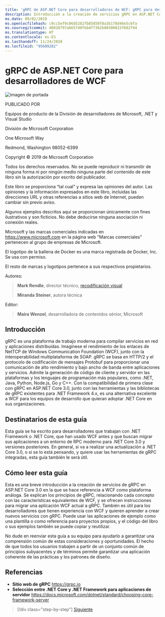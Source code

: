 ```yaml
---
title: 'gRPC de ASP.NET Core para desarrolladores de WCF: gRPC para desarrolladores de WCF'
description: Introducción a la creación de servicios gRPC en ASP.NET Core 3.0 para desarrolladores de WCF
ms.date: 09/02/2019
ms.openlocfilehash: c9cc5ef9c06d5262fb85850f8a3b178d46e5c6fa
ms.sourcegitcommit: d8020797a6657d0fbbdff362b80300815f682f94
ms.translationtype: HT
ms.contentlocale: es-ES
ms.lasthandoff: 11/24/2020
ms.locfileid: "95689282"
---
```

# <a name="aspnet-core-grpc-for-wcf-developers"></a>gRPC de ASP.NET Core para desarrolladores de WCF

![imagen de portada](./media/cover.png)

PUBLICADO POR

Equipos de producto de la División de desarrolladores de Microsoft, .NET y Visual Studio

División de Microsoft Corporation

One Microsoft Way

Redmond, Washington 98052-6399

Copyright © 2019 de Microsoft Corporation

Todos los derechos reservados. No se puede reproducir ni transmitir de ninguna forma ni por ningún medio ninguna parte del contenido de este libro sin la autorización por escrito del publicador.

Este libro se proporciona “tal cual” y expresa las opiniones del autor. Las opiniones y la información expresados en este libro, incluidas las direcciones URL y otras referencias a sitios web de Internet, pueden cambiar sin previo aviso.

Algunos ejemplos descritos aquí se proporcionan únicamente con fines ilustrativos y son ficticios. No debe deducirse ninguna asociación ni conexión reales.

Microsoft y las marcas comerciales indicadas en <https://www.microsoft.com> en la página web "Marcas comerciales" pertenecen al grupo de empresas de Microsoft.

El logotipo de la ballena de Docker es una marca registrada de Docker, Inc. Se usa con permiso.

El resto de marcas y logotipos pertenece a sus respectivos propietarios.

Autores:

> **Mark Rendle**, director técnico, [recodificación visual](https://visualrecode.com)
>
> **Miranda Steiner**, autora técnica

Editor:

> **Maira Wenzel**, desarrolladora de contenidos sénior, Microsoft

## <a name="introduction"></a>Introducción

gRPC es una plataforma de trabajo moderna para compilar servicios en red y aplicaciones distribuidas. Imagínese el rendimiento de los enlaces de NetTCP de Windows Communication Foundation (WCF), junto con la interoperabilidad multiplataforma de SOAP. gRPC se basa en HTTP/2 y el protocolo de codificación de mensajes Protobuf para proporcionar una comunicación de alto rendimiento y bajo ancho de banda entre aplicaciones y servicios. Admite la generación de código de cliente y servidor en las plataformas y los lenguajes de programación más populares, como .NET, Java, Python, Node.js, Go y C++. Con la compatibilidad de primera clase con gRPC en ASP.NET Core 3.0, junto con las herramientas y las bibliotecas de gRPC existentes para .NET Framework 4.x, es una alternativa excelente a WCF para los equipos de desarrollo que quieran adoptar .NET Core en sus organizaciones.

## <a name="who-should-use-this-guide"></a>Destinatarios de esta guía

Esta guía se ha escrito para desarrolladores que trabajan con .NET Framework o .NET Core, que han usado WCF antes y que buscan migrar sus aplicaciones a un entorno de RPC moderno para .NET Core 3.0 y versiones posteriores. En general, si va a realizar una actualización a .NET Core 3.0, o si se lo está pensando, y quiere usar las herramientas de gRPC integradas, esta guía también le será útil.

## <a name="how-you-can-use-this-guide"></a>Cómo leer esta guía

Esta es una breve introducción a la creación de servicios de gRPC en ASP.NET Core 3.0 en la que se hace referencia a WCF como plataforma análoga. Se explican los principios de gRPC, relacionando cada concepto con las características equivalentes de WCF, y se ofrecen instrucciones para migrar una aplicación WCF actual a gRPC. También es útil para los desarrolladores que tienen experiencia con WCF y quieren aprender a crear nuevos servicios con gRPC. Puede usar las aplicaciones de ejemplo como una plantilla o como referencia para proyectos propios, y el código del libro o sus ejemplos también se puede copiar y reutilizar.

No dude en reenviar esta guía a su equipo para ayudarlo a garantizar una comprensión común de estas consideraciones y oportunidades. El hecho de que todos los usuarios trabajen a partir de un conjunto común de principios subyacentes y de términos permite garantizar una aplicación coherente de las prácticas y los patrones de diseño.

## <a name="references"></a>Referencias

- **Sitio web de gRPC**
  <https://grpc.io>
- **Selección entre .NET Core y .NET Framework para aplicaciones de servidor**
  <https://docs.microsoft.com/dotnet/standard/choosing-core-framework-server>

>[!div class="step-by-step"]
>[Siguiente](introduction.md)
